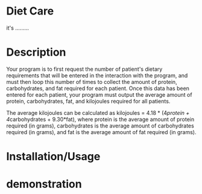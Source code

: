 # Diet Care
 it's .........
 
# Description


Your program is to first request the number of patient's dietary requirements that will be entered in the interaction with the program, and must then loop this number of times to collect the amount of protein, carbohydrates, and fat required for each patient. Once this data has been entered for each patient, your program must output the average amount of protein, carbohydrates, fat, and kilojoules required for all patients.

The average kilojoules can be calculated as kilojoules = 4.18 * (4*protein + 4*carbohydrates + 9.30*fat), where protein is the average amount of protein required (in grams), carbohydrates is the average amount of carbohydrates required (in grams), and fat is the average amount of fat required (in grams).


# Installation/Usage




# demonstration

